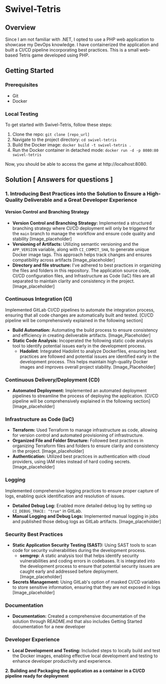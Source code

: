 # Swivel-Tetris

## Overview
Since I am not familiar with .NET, I opted to use a PHP web application to showcase my DevOps knowledge. I have containerized the application and built a CI/CD pipeline incorporating best practices.
This is a small web-based Tetris game developed using PHP.

## Getting Started

### Prerequisites
- Git
- Docker

### Local Testing 
To get started with Swivel-Tetris, follow these steps:

1. Clone the repo:
   `git clone [repo_url]`
2. Navigate to the project directory:
    `cd swivel-tetris`
3. Build the Docker image:
    `docker build -t swivel-tetris .`
4. Run the Docker container in detached mode:
    `docker run -d -p 8080:80 swivel-tetris`
    
Now, you should be able to access the game at http://localhost:8080.

## Solution [ Answers for questions ]

### 1. Introducing Best Practices into the Solution to Ensure a High-Quality Deliverable and a Great Developer Experience

#### Version Control and Branching Strategy
- **Version Control and Branching Strategy:** Implemented a structured branching strategy where CI/CD deployment will only be triggered for the `main` branch to manage the workflow and ensure code quality and stability [Image_placeholder]
- **Versioning of Artifacts:** Utilizing semantic versioning and the `APP_VERSION` variable, along with `CI_COMMIT_SHA`, to generate unique Docker image tags. This approach helps track changes and ensures compatibility across artifacts [Image_placeholder]
- **Directory and file structure:** I've adhered to best practices in organizing the files and folders in this repository. The application source code, CI/CD configuration files, and Infrastructure as Code (IaC) files are all separated to maintain clarity and consistency in the project.
[Image_placeholder]

### Continuous Integration (CI)
Implemented GitLab CI/CD pipelines to automate the integration process, ensuring that all code changes are automatically built and tested. [CI/CD pipeline will be comprehensively explained in the following section] 
- **Build Automation:** Automating the build process to ensure consistency and efficiency in creating deliverable artifacts. [Image_Placeholder]
- **Static Code Analysis:** Incoperated the following static code analysis tool to identify potential issues early in the development process.
   - **Hadolint**: Integrated Hadolint to analyze Dockerfiles, ensuring best practices are followed and potential issues are identified early in the development process. This helps maintain high-quality Docker images and improves overall project stability.
   [Image_Placeholder]

### Continuous Delivery/Deployment (CD)
- **Automated Deployment:** Implemented an automated deployment pipelines to streamline the process of deploying the application. [CI/CD pipeline will be comprehensively explained in the following section] 
[Image_placeholder]

### Infrastructure as Code (IaC)
- **Terraform:** Used Terraform to manage infrastructure as code, allowing for version control and automated provisioning of infrastructure.
- **Organized File and Folder Structure:** Followed best practices in organizing Terraform files and folders to ensure clarity and consistency in the project.
[Image_placeholder]
- **Authentication:** Utilized best practices in authentication with cloud providers, using IAM roles instead of hard coding secrets.
[Image_placeholder]


### Logging
Implemented comprehensive logging practices to ensure proper capture of logs, enabling quick identification and resolution of issues.
- **Detailed Debug Log:** 
Enabled more detailed debug log by setting up `CI_DEBUG_TRACE: "true"` in GitLab.
- **Manual Logging and Debug Logs:** 
Implemented manual logging in jobs and published those debug logs as GitLab artifacts.
[Image_placeholder]

### Security Best Practices
- **Static Application Security Testing (SAST):** Using SAST tools to scan code for security vulnerabilities during the development process.
    - **semgrep**: A static analysis tool that helps identify security vulnerabilities and coding errors in codebases. It is integrated into the development process to ensure that potential security issues are caught early and addressed before deployment.
[Image_placeholder]
- **Secrets Management:** Using GitLab's option of masked CI/CD variables to store sensitive information, ensuring that they are not exposed in logs
[Image_placeholder]

### Documentation
- **Documentation:** Created a comprehensive documentation of the solution through README.md that also includes Getting Started documentation for a new developer

### Developer Experience
- **Local Development and Testing:** Included steps to locally build and test the Docker images, enabling effective local development and testing to enhance developer productivity and experience. 


**2. Building and Packaging the application as a container in a CI/CD pipeline ready for deployment** 
